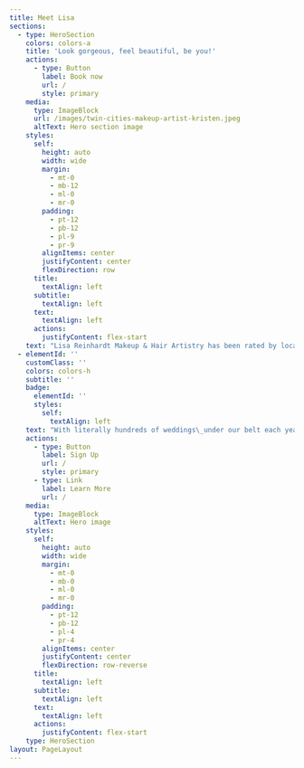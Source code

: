 ```yaml
---
title: Meet Lisa
sections:
  - type: HeroSection
    colors: colors-a
    title: 'Look gorgeous, feel beautiful, be you!'
    actions:
      - type: Button
        label: Book now
        url: /
        style: primary
    media:
      type: ImageBlock
      url: /images/twin-cities-makeup-artist-kristen.jpeg
      altText: Hero section image
    styles:
      self:
        height: auto
        width: wide
        margin:
          - mt-0
          - mb-12
          - ml-0
          - mr-0
        padding:
          - pt-12
          - pb-12
          - pl-9
          - pr-9
        alignItems: center
        justifyContent: center
        flexDirection: row
      title:
        textAlign: left
      subtitle:
        textAlign: left
      text:
        textAlign: left
      actions:
        justifyContent: flex-start
    text: "Lisa Reinhardt Makeup & Hair Artistry has been rated by local brides and voted\_*“The Knot Best of Weddings 2011-2021”*\_**(10 Years And Counting!)**\_We are the\_**#1 on-location Makeup & Hair\_service offered for\_Weddings\_in\_the Minneapolis and St Paul\_area**.\_\n\n[Read our glowing online reviews from real Brides](https://www.twincitiesmakeup.com/raves/), see our\_awards\_and experience our\_top notch\_service! See why 100’s of Brides voted us one of the Best Beauty Vendors in the entire country!\n"
  - elementId: ''
    customClass: ''
    colors: colors-h
    subtitle: ''
    badge:
      elementId: ''
      styles:
        self:
          textAlign: left
    text: "With literally hundreds of weddings\_under our belt each year, we know brides and we are on top of every bridal trend!\_Lisa believes in natural beauty, not overly\_dramatic or\_heavy makeup and ensures that every artist on her team will deliver these same results.\_*You deserve to feel pampered and look gorgeous on your wedding day!*\_Our professional makeup and hair styling services are brought to you by\_**highly knowledgeable, trained and confident artists**\_who\_understand what it truly means to be dedicated to clients.\n\nEven with a ever growing business, Lisa is still the main contact point for all bookings, communications, AND still works multiple weddings every weekend. She is dedicated to making your experience amazing along with each and every member of your bridal party! We guarantee everyone will be ready on time and looking stunning for pictures!\_**Minimize your wedding day stress and\_**[**book with us**](https://www.twincitiesmakeup.com/contact/)**\_for YOUR special day!**\n"
    actions:
      - type: Button
        label: Sign Up
        url: /
        style: primary
      - type: Link
        label: Learn More
        url: /
    media:
      type: ImageBlock
      altText: Hero image
    styles:
      self:
        height: auto
        width: wide
        margin:
          - mt-0
          - mb-0
          - ml-0
          - mr-0
        padding:
          - pt-12
          - pb-12
          - pl-4
          - pr-4
        alignItems: center
        justifyContent: center
        flexDirection: row-reverse
      title:
        textAlign: left
      subtitle:
        textAlign: left
      text:
        textAlign: left
      actions:
        justifyContent: flex-start
    type: HeroSection
layout: PageLayout
---
```

